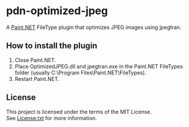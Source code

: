 # pdn-optimized-jpeg

A [Paint.NET](http://www.getpaint.net) FileType plugin that optimizes JPEG images using jpegtran.

## How to install the plugin

1. Close Paint.NET.
2. Place OptimizedJPEG.dll and jpegtran.exe in the Paint.NET FileTypes folder (usually C:\Program Files\Paint.NET\FileTypes).
3. Restart Paint.NET.

## License

This project is licensed under the terms of the MIT License.   
See [License.txt](License.txt) for more information.